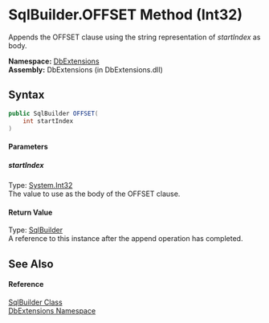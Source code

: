 SqlBuilder.OFFSET Method (Int32)
================================
Appends the OFFSET clause using the string representation of *startIndex* as body.

**Namespace:** [DbExtensions][1]  
**Assembly:** DbExtensions (in DbExtensions.dll)

Syntax
------

```csharp
public SqlBuilder OFFSET(
	int startIndex
)
```

#### Parameters

##### *startIndex*
Type: [System.Int32][2]  
The value to use as the body of the OFFSET clause.

#### Return Value
Type: [SqlBuilder][3]  
A reference to this instance after the append operation has completed.

See Also
--------

#### Reference
[SqlBuilder Class][3]  
[DbExtensions Namespace][1]  

[1]: ../README.md
[2]: http://msdn.microsoft.com/en-us/library/td2s409d
[3]: README.md